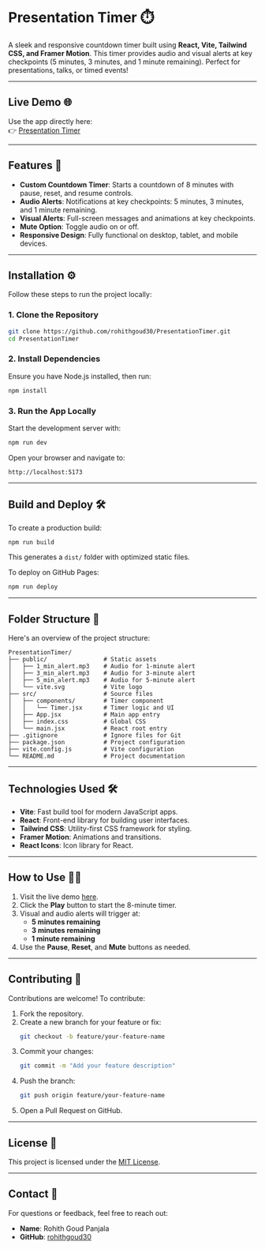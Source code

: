 # Presentation Timer ⏱️

A sleek and responsive countdown timer built using **React, Vite, Tailwind CSS, and Framer Motion**. This timer provides audio and visual alerts at key checkpoints (5 minutes, 3 minutes, and 1 minute remaining). Perfect for presentations, talks, or timed events!

---

## **Live Demo 🌐**

Use the app directly here:  
👉 [Presentation Timer](https://rohithgoud30.github.io/PresentationTimer)

---

## **Features 🚀**

- **Custom Countdown Timer**: Starts a countdown of 8 minutes with pause, reset, and resume controls.
- **Audio Alerts**: Notifications at key checkpoints: 5 minutes, 3 minutes, and 1 minute remaining.
- **Visual Alerts**: Full-screen messages and animations at key checkpoints.
- **Mute Option**: Toggle audio on or off.
- **Responsive Design**: Fully functional on desktop, tablet, and mobile devices.

---

## **Installation ⚙️**

Follow these steps to run the project locally:

### 1. **Clone the Repository**

```bash
git clone https://github.com/rohithgoud30/PresentationTimer.git
cd PresentationTimer
```

### 2. **Install Dependencies**

Ensure you have Node.js installed, then run:

```bash
npm install
```

### 3. **Run the App Locally**

Start the development server with:

```bash
npm run dev
```

Open your browser and navigate to:

```
http://localhost:5173
```

---

## **Build and Deploy 🛠️**

To create a production build:

```bash
npm run build
```

This generates a `dist/` folder with optimized static files.

To deploy on GitHub Pages:

```bash
npm run deploy
```

---

## **Folder Structure 📁**

Here's an overview of the project structure:

```plaintext
PresentationTimer/
├── public/                # Static assets
│   ├── 1_min_alert.mp3    # Audio for 1-minute alert
│   ├── 3_min_alert.mp3    # Audio for 3-minute alert
│   ├── 5_min_alert.mp3    # Audio for 5-minute alert
│   └── vite.svg           # Vite logo
├── src/                   # Source files
│   ├── components/        # Timer component
│   │   └── Timer.jsx      # Timer logic and UI
│   ├── App.jsx            # Main app entry
│   ├── index.css          # Global CSS
│   └── main.jsx           # React root entry
├── .gitignore             # Ignore files for Git
├── package.json           # Project configuration
├── vite.config.js         # Vite configuration
└── README.md              # Project documentation
```

---

## **Technologies Used 🛠️**

- **Vite**: Fast build tool for modern JavaScript apps.
- **React**: Front-end library for building user interfaces.
- **Tailwind CSS**: Utility-first CSS framework for styling.
- **Framer Motion**: Animations and transitions.
- **React Icons**: Icon library for React.

---

## **How to Use 🧑‍💻**

1. Visit the live demo [here](https://rohithgoud30.github.io/PresentationTimer).
2. Click the **Play** button to start the 8-minute timer.
3. Visual and audio alerts will trigger at:
   - **5 minutes remaining**
   - **3 minutes remaining**
   - **1 minute remaining**
4. Use the **Pause**, **Reset**, and **Mute** buttons as needed.

---

## **Contributing 🤝**

Contributions are welcome! To contribute:

1. Fork the repository.
2. Create a new branch for your feature or fix:
   ```bash
   git checkout -b feature/your-feature-name
   ```
3. Commit your changes:
   ```bash
   git commit -m "Add your feature description"
   ```
4. Push the branch:
   ```bash
   git push origin feature/your-feature-name
   ```
5. Open a Pull Request on GitHub.

---

## **License 📜**

This project is licensed under the [MIT License](LICENSE).

---

## **Contact 💬**

For questions or feedback, feel free to reach out:

- **Name**: Rohith Goud Panjala  
- **GitHub**: [rohithgoud30](https://github.com/rohithgoud30)
